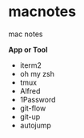 # macnotes
mac notes


**App or Tool**

- iterm2
- oh my zsh
- tmux
- Alfred
- 1Password
- git-flow
- git-up
- autojump
